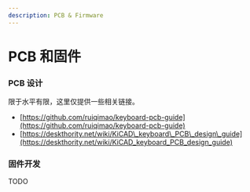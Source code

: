 ```yaml
---
description: PCB & Firmware
---
```


# PCB 和固件

### PCB 设计

限于水平有限，这里仅提供一些相关链接。

* [https://github.com/ruiqimao/keyboard-pcb-guide](https://github.com/ruiqimao/keyboard-pcb-guide)
* [https://deskthority.net/wiki/KiCAD\_keyboard\_PCB\_design\_guide](https://deskthority.net/wiki/KiCAD_keyboard_PCB_design_guide)

### 固件开发

TODO

